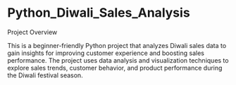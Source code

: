 # Python_Diwali_Sales_Analysis
Project Overview

This is a beginner-friendly Python project that analyzes Diwali sales data to gain insights for improving customer experience and boosting sales performance. The project uses data analysis and visualization techniques to explore sales trends, customer behavior, and product performance during the Diwali festival season.
